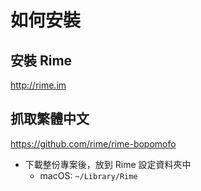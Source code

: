# 如何安裝

## 安裝 Rime

<http://rime.im>

## 抓取繁體中文

<https://github.com/rime/rime-bopomofo>

* 下載整份專案後，放到 Rime 設定資料夾中
  - macOS: `~/Library/Rime`

